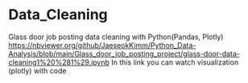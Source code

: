 # Data_Cleaning
Glass door job posting data cleaning with Python(Pandas, Plotly)
https://nbviewer.org/github/JaeseokKimm/Python_Data-Analysis/blob/main/Glass_door_job_posting_project/glass-door-data-cleaning1%20%281%29.ipynb
In this link you can watch visualization (plotly) with code
